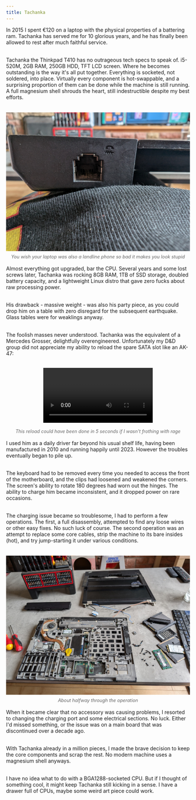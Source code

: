 ```yaml
---
title: Tachanka
---
```


<div>
<p>
In 2015 I spent €120 on a laptop with the physical properties of a battering ram. Tachanka has served me for 10 glorious years, and he has finally been allowed to rest after much faithful service.<br><br>

Tachanka the Thinkpad T410 has no outrageous tech specs to speak of. i5-520M, 2GB RAM, 250GB HDD, TFT LCD screen. Where he becomes outstanding is the way it's all put together. Everything is socketed, not soldered, into place. Virtually every component is hot-swappable, and a surprising proportion of them can be done while the machine is still running. A full magnesium shell shrouds the heart, still indestructible despite my best efforts.<br><br>

<figure style="margin: 1rem auto; text-align: center;">
<img src="/assets/images/blog/tachanka-1.jpg" style="max-width: 100%; height: auto; display: block;">
<figcaption style="font-size: 0.9em; color: #666; margin-top: 0.5rem; font-style: italic;">You wish your laptop was also a landline phone so bad it makes you look stupid</figcaption>
</figure>

Almost everything got upgraded, bar the CPU. Several years and some lost screws later, Tachanka was rocking 8GB RAM, 1TB of SSD storage, doubled battery capacity, and a lightweight Linux distro that gave zero fucks about raw processing power.<br><br>

His drawback - massive weight - was also his party piece, as you could drop him on a table with zero disregard for the subsequent earthquake. Glass tables were for weaklings anyway.<br><br>

The foolish masses never understood. Tachanka was the equivalent of a Mercedes Grosser, delightfully overengineered. Unfortunately my D&D group did not appreciate my ability to reload the spare SATA slot like an AK-47:<br><br>

<p>
    <video controls style="max-width: 100%; height: auto; display: block; margin: 0 auto;">
    <source src="{{ site.baseurl }}/assets/videos/blog/tachanka-1.mp4" type="video/mp4">
    <figure style="margin: 1rem auto; text-align: center;">
    <figcaption style="font-size: 0.9em; color: #666; margin-top: 0.5rem; font-style: italic;">This reload could have been done in 5 seconds if I wasn't frothing with rage</figcaption>
    </figure>
    </video>
<p>

I used him as a daily driver far beyond his usual shelf life, having been manufactured in 2010 and running happily until 2023. However the troubles eventually began to pile up.<br><br>

The keyboard had to be removed every time you needed to access the front of the motherboard, and the clips had loosened and weakened the corners. The screen's ability to rotate 180 degrees had worn out the hinges. The ability to charge him became inconsistent, and it dropped power on rare occasions.<br><br>

The charging issue became so troublesome, I had to perform a few operations. The first, a full disassembly, attempted to find any loose wires or other easy fixes. No such luck of course. The second operation was an attempt to replace some core cables, strip the machine to its bare insides (hot), and try jump-starting it under various conditions.<br><br>

<figure style="margin: 1rem auto; text-align: center;">
<img src="/assets/images/blog/tachanka-2.jpg" style="max-width: 100%; height: auto; display: block;">
<figcaption style="font-size: 0.9em; color: #666; margin-top: 0.5rem; font-style: italic;">About halfway through the operation</figcaption>
</figure>

When it became clear that no accessory was causing problems, I resorted to changing the charging port and some electrical sections. No luck. Either I'd missed something, or the issue was on a main board that was discontinued over a decade ago.<br><br>

With Tachanka already in a million pieces, I made the brave decision to keep the core components and scrap the rest. No modern machine uses a magnesium shell anyways.<br><br>

I have no idea what to do with a BGA1288-socketed CPU. But if I thought of something cool, it might keep Tachanka still kicking in a sense. I have a drawer full of CPUs, maybe some weird art piece could work.

</p>
<script defer src="https://comments.oakreef.ie/comentario.js"></script>
<comentario-comments></comentario-comments>